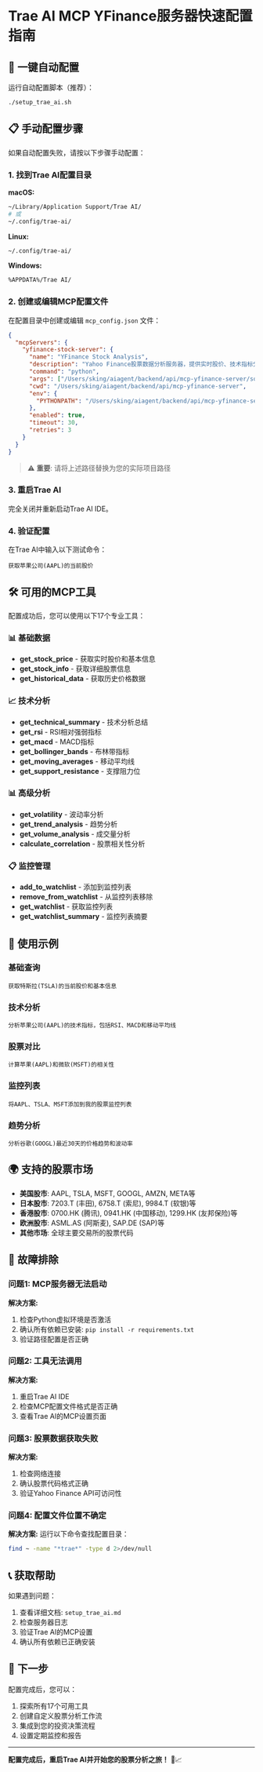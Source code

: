 # Trae AI MCP YFinance服务器快速配置指南

## 🚀 一键自动配置

运行自动配置脚本（推荐）：

```bash
./setup_trae_ai.sh
```

## 📋 手动配置步骤

如果自动配置失败，请按以下步骤手动配置：

### 1. 找到Trae AI配置目录

**macOS:**
```bash
~/Library/Application Support/Trae AI/
# 或
~/.config/trae-ai/
```

**Linux:**
```bash
~/.config/trae-ai/
```

**Windows:**
```bash
%APPDATA%/Trae AI/
```

### 2. 创建或编辑MCP配置文件

在配置目录中创建或编辑 `mcp_config.json` 文件：

```json
{
  "mcpServers": {
    "yfinance-stock-server": {
      "name": "YFinance Stock Analysis",
      "description": "Yahoo Finance股票数据分析服务器，提供实时股价、技术指标分析等功能",
      "command": "python",
      "args": ["/Users/sking/aiagent/backend/api/mcp-yfinance-server/source/yf_server.py"],
      "cwd": "/Users/sking/aiagent/backend/api/mcp-yfinance-server",
      "env": {
        "PYTHONPATH": "/Users/sking/aiagent/backend/api/mcp-yfinance-server/venv/lib/python3.13/site-packages"
      },
      "enabled": true,
      "timeout": 30,
      "retries": 3
    }
  }
}
```

> ⚠️ **重要**: 请将上述路径替换为您的实际项目路径

### 3. 重启Trae AI

完全关闭并重新启动Trae AI IDE。

### 4. 验证配置

在Trae AI中输入以下测试命令：

```
获取苹果公司(AAPL)的当前股价
```

## 🛠️ 可用的MCP工具

配置成功后，您可以使用以下17个专业工具：

### 📊 基础数据
- **get_stock_price** - 获取实时股价和基本信息
- **get_stock_info** - 获取详细股票信息
- **get_historical_data** - 获取历史价格数据

### 📈 技术分析
- **get_technical_summary** - 技术分析总结
- **get_rsi** - RSI相对强弱指标
- **get_macd** - MACD指标
- **get_bollinger_bands** - 布林带指标
- **get_moving_averages** - 移动平均线
- **get_support_resistance** - 支撑阻力位

### 📊 高级分析
- **get_volatility** - 波动率分析
- **get_trend_analysis** - 趋势分析
- **get_volume_analysis** - 成交量分析
- **calculate_correlation** - 股票相关性分析

### 📋 监控管理
- **add_to_watchlist** - 添加到监控列表
- **remove_from_watchlist** - 从监控列表移除
- **get_watchlist** - 获取监控列表
- **get_watchlist_summary** - 监控列表摘要

## 💬 使用示例

### 基础查询
```
获取特斯拉(TSLA)的当前股价和基本信息
```

### 技术分析
```
分析苹果公司(AAPL)的技术指标，包括RSI、MACD和移动平均线
```

### 股票对比
```
计算苹果(AAPL)和微软(MSFT)的相关性
```

### 监控列表
```
将AAPL、TSLA、MSFT添加到我的股票监控列表
```

### 趋势分析
```
分析谷歌(GOOGL)最近30天的价格趋势和波动率
```

## 🌍 支持的股票市场

- **美国股市**: AAPL, TSLA, MSFT, GOOGL, AMZN, META等
- **日本股市**: 7203.T (丰田), 6758.T (索尼), 9984.T (软银)等
- **香港股市**: 0700.HK (腾讯), 0941.HK (中国移动), 1299.HK (友邦保险)等
- **欧洲股市**: ASML.AS (阿斯麦), SAP.DE (SAP)等
- **其他市场**: 全球主要交易所的股票代码

## 🔧 故障排除

### 问题1: MCP服务器无法启动
**解决方案:**
1. 检查Python虚拟环境是否激活
2. 确认所有依赖已安装: `pip install -r requirements.txt`
3. 验证路径配置是否正确

### 问题2: 工具无法调用
**解决方案:**
1. 重启Trae AI IDE
2. 检查MCP配置文件格式是否正确
3. 查看Trae AI的MCP设置页面

### 问题3: 股票数据获取失败
**解决方案:**
1. 检查网络连接
2. 确认股票代码格式正确
3. 验证Yahoo Finance API可访问性

### 问题4: 配置文件位置不确定
**解决方案:**
运行以下命令查找配置目录：
```bash
find ~ -name "*trae*" -type d 2>/dev/null
```

## 📞 获取帮助

如果遇到问题：

1. 查看详细文档: `setup_trae_ai.md`
2. 检查服务器日志
3. 验证Trae AI的MCP设置
4. 确认所有依赖已正确安装

## 🎯 下一步

配置完成后，您可以：

1. 探索所有17个可用工具
2. 创建自定义股票分析工作流
3. 集成到您的投资决策流程
4. 设置定期监控和报告

---

**配置完成后，重启Trae AI并开始您的股票分析之旅！** 🚀📈